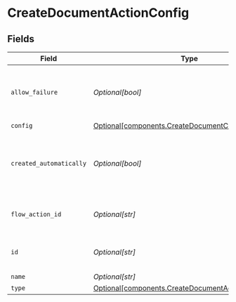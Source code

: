 # CreateDocumentActionConfig


## Fields

| Field                                                                                                            | Type                                                                                                             | Required                                                                                                         | Description                                                                                                      | Example                                                                                                          |
| ---------------------------------------------------------------------------------------------------------------- | ---------------------------------------------------------------------------------------------------------------- | ---------------------------------------------------------------------------------------------------------------- | ---------------------------------------------------------------------------------------------------------------- | ---------------------------------------------------------------------------------------------------------------- |
| `allow_failure`                                                                                                  | *Optional[bool]*                                                                                                 | :heavy_minus_sign:                                                                                               | Whether to stop execution in a failed state if this action fails                                                 |                                                                                                                  |
| `config`                                                                                                         | [Optional[components.CreateDocumentConfig]](../../models/components/createdocumentconfig.md)                     | :heavy_minus_sign:                                                                                               | N/A                                                                                                              |                                                                                                                  |
| `created_automatically`                                                                                          | *Optional[bool]*                                                                                                 | :heavy_minus_sign:                                                                                               | Flag indicating whether the action was created automatically or manually                                         |                                                                                                                  |
| `flow_action_id`                                                                                                 | *Optional[str]*                                                                                                  | :heavy_minus_sign:                                                                                               | N/A                                                                                                              | 9ec3711b-db63-449c-b894-54d5bb622a8f                                                                             |
| `id`                                                                                                             | *Optional[str]*                                                                                                  | :heavy_minus_sign:                                                                                               | N/A                                                                                                              | 9ec3711b-db63-449c-b894-54d5bb622a8f                                                                             |
| `name`                                                                                                           | *Optional[str]*                                                                                                  | :heavy_minus_sign:                                                                                               | N/A                                                                                                              |                                                                                                                  |
| `type`                                                                                                           | [Optional[components.CreateDocumentActionConfigType]](../../models/components/createdocumentactionconfigtype.md) | :heavy_minus_sign:                                                                                               | N/A                                                                                                              |                                                                                                                  |